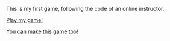 This is my first game, following the code of an online instructor.


[Play my game!](https://matthiaseaton.github.io/Game/Game.html)

[You can make this game too!](https://www.udemy.com/course/code-your-first-game/learn/lecture/3603404#overview)
